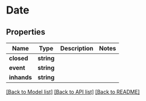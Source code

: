 # Date

## Properties
Name | Type | Description | Notes
------------ | ------------- | ------------- | -------------
**closed** | **string** |  | 
**event** | **string** |  | 
**inhands** | **string** |  | 

[[Back to Model list]](../../README.md#documentation-for-models) [[Back to API list]](../../README.md#documentation-for-api-endpoints) [[Back to README]](../../README.md)

